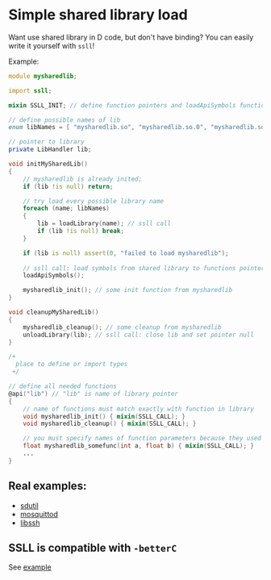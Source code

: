 #  Simple shared library load

Want use shared library in D code, but don't have binding?
You can easily write it yourself with `ssll`!

Example:

```d
module mysharedlib;

import ssll;

mixin SSLL_INIT; // define function pointers and loadApiSymbols function

// define possible names of lib
enum libNames = [ "mysharedlib.so", "mysharedlib.so.0", "mysharedlib.so.0.1", ];

// pointer to library
private LibHandler lib;

void initMySharedLib()
{
    // mysharedlib is already inited;
    if (lib !is null) return;

    // try load every possible library name
    foreach (name; libNames)
    {
        lib = loadLibrary(name); // ssll call
        if (lib !is null) break;
    }

    if (lib is null) assert(0, "failed to load mysharedlib");
    
    // ssll call: load symbols from shared library to functions pointers
    loadApiSymbols();

    mysharedlib_init(); // some init function from mysharedlib
}

void cleanupMySharedLib()
{
    mysharedlib_cleanup(); // some cleanup from mysharedlib
    unloadLibrary(lib); // ssll call: close lib and set pointer null
}

/+
  place to define or import types
 +/

// define all needed functions
@api("lib") // "lib" is name of library pointer
{
    // name of functions must match exactly with function in library
    void mysharedlib_init() { mixin(SSLL_CALL); }
    void mysharedlib_cleanup() { mixin(SSLL_CALL); }

    // you must specify names of function parameters because they used in SSLL_CALL
    float mysharedlib_somefunc(int a, float b) { mixin(SSLL_CALL); }
    ...
}
```

## Real examples:

* [sdutil](https://github.com/deviator/sdutil)
* [mosquittod](https://github.com/deviator/mosquittod)
* [libssh](https://github.com/deviator/libssh)

## SSLL is compatible with `-betterC`

See [example](./example)
